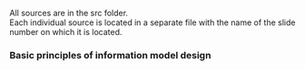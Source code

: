 All sources are in the src folder.</br>
Each individual source is located in a separate file with the name of the slide number on which it is located.
### Basic principles of information model design
